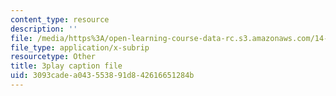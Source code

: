 ```yaml
---
content_type: resource
description: ''
file: /media/https%3A/open-learning-course-data-rc.s3.amazonaws.com/14-73-the-challenge-of-world-poverty-spring-2011/3093cadea043553891d842616651284b_b0VOqHiq5zU.vtt
file_type: application/x-subrip
resourcetype: Other
title: 3play caption file
uid: 3093cade-a043-5538-91d8-42616651284b
---
```

